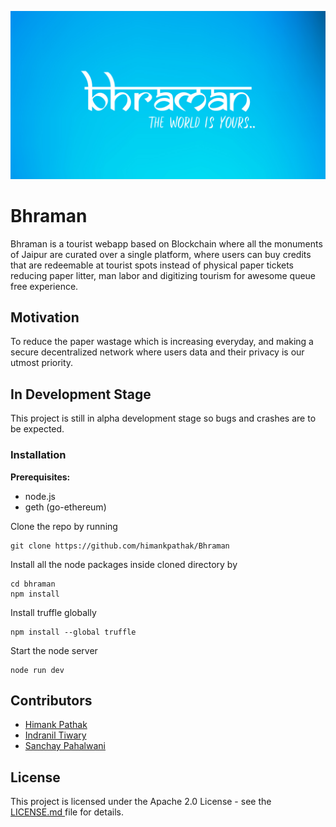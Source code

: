 
![Bhraman logo](src/assets/img/cover.jpg)

# Bhraman

Bhraman is a tourist webapp based on Blockchain where all the monuments of Jaipur are curated over a single platform, where users can buy credits that are redeemable at tourist spots instead of physical paper tickets reducing paper litter, man labor and digitizing tourism for awesome queue free experience.

## Motivation

To reduce the paper wastage which is increasing everyday, and making a secure decentralized network where users data and their privacy is our utmost priority.

## In Development Stage

This project is still in alpha development stage so bugs and crashes are to be expected.

### Installation

**Prerequisites:**
* node.js
* geth (go-ethereum)

Clone the repo by running
```
git clone https://github.com/himankpathak/Bhraman
```

Install all the node packages inside cloned directory by
```
cd bhraman
npm install
```

Install truffle globally
```
npm install --global truffle
```

Start the node server
```
node run dev
```


## Contributors

* [Himank Pathak](https://github.com/himankpathak)
* [Indranil Tiwary](https://github.com/indranil-tiwary)
* [Sanchay Pahalwani](https://github.com/SanchayPahalwani)

## License

This project is licensed under the Apache 2.0 License - see the [LICENSE.md ](LICENSE.md) file for details.
